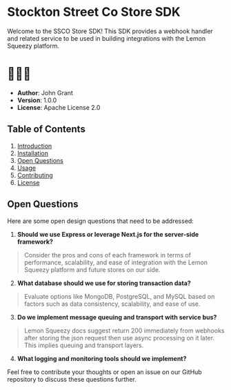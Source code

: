 # Stockton Street Co Store SDK

Welcome to the SSCO Store SDK! This SDK provides a webhook handler and related service to be used in building integrations with the Lemon Squeezy platform. 
# 🍋✊🏻

- **Author**: John Grant
- **Version**: 1.0.0
- **License**: Apache License 2.0

## Table of Contents

1. [Introduction](#introduction)
2. [Installation](#installation)
3. [Open Questions](#questions)
4. [Usage](#usage)
5. [Contributing](#contributing)
6. [License](#license)

## Open Questions

Here are some open design questions that need to be addressed:

1. **Should we use Express or leverage Next.js for the server-side framework?**  
> Consider the pros and cons of each framework in terms of performance, scalability, and ease of integration with the Lemon Squeezy platform and future stores on our side.

2. **What database should we use for storing transaction data?**
> Evaluate options like MongoDB, PostgreSQL, and MySQL based on factors such as data consistency, scalability, and ease of use.

3. **Do we implement message queuing and transport with service bus?** 
> Lemon Squeezy docs suggest return 200 immediately from webhooks after storing the json request then use async processing on it later. This implies queuing and transport layers.  

4. **What logging and monitoring tools should we implement?**

Feel free to contribute your thoughts or open an issue on our GitHub repository to discuss these questions further.
